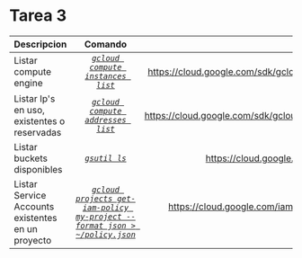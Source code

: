 # Tarea 3

Descripcion | Comando | URL's Referencia
|:---|:---:|---:|
Listar compute engine | [_```gcloud compute instances list```_](https://cloud.google.com/sdk/gcloud/reference/compute/instances/list) | https://cloud.google.com/sdk/gcloud/reference/compute/instances/list
Listar Ip's en uso, existentes o reservadas | [_```gcloud compute addresses list```_](https://cloud.google.com/sdk/gcloud/reference/compute/addresses/list) | https://cloud.google.com/sdk/gcloud/reference/compute/addresses/list
Listar buckets disponibles | [_```gsutil ls```_](https://cloud.google.com/storage/docs/gsutil?hl=es-419) | https://cloud.google.com/storage/docs/gsutil?hl=es-419
Listar Service Accounts existentes en un proyecto | [_```gcloud projects get-iam-policy my-project --format json > ~/policy.json```_](https://cloud.google.com/iam/docs/granting-changing-revoking-access?hl=es-419?) | https://cloud.google.com/iam/docs/granting-changing-revoking-access?hl=es-419?